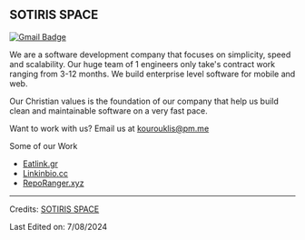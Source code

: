 ## SOTIRIS SPACE
[![Gmail Badge](https://img.shields.io/badge/-Gmail-c14438?style=flat-square&logo=Gmail&logoColor=white&link=mailto:kourouklis@pm.me)](mailto:kourouklis@pm.me)

We are a software development company that focuses on simplicity, speed and scalability. Our huge team of 1 engineers only take's contract work ranging from 3-12 months. We build enterprise level software for mobile and web.

Our Christian values is the foundation of our company that help us build clean and maintainable software on a very fast pace.

Want to work with us? Email us at [kourouklis@pm.me](mailto:kourouklis@pm.me)

Some of our Work
- [Eatlink.gr](https://eatlink.gr)
- [Linkinbio.cc](https://linkinbio.cc)
- [RepoRanger.xyz](https://reporanger.xyz)

----
Credits: [SOTIRIS SPACE](https://github.com/sotirisspace)

Last Edited on: 7/08/2024

